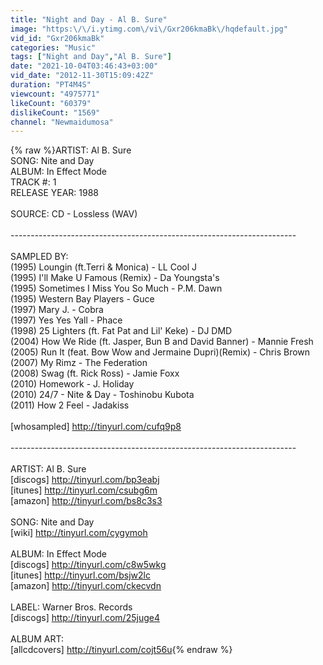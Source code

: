 ```yaml
---
title: "Night and Day - Al B. Sure"
image: "https:\/\/i.ytimg.com\/vi\/Gxr206kmaBk\/hqdefault.jpg"
vid_id: "Gxr206kmaBk"
categories: "Music"
tags: ["Night and Day","Al B. Sure"]
date: "2021-10-04T03:46:43+03:00"
vid_date: "2012-11-30T15:09:42Z"
duration: "PT4M4S"
viewcount: "4975771"
likeCount: "60379"
dislikeCount: "1569"
channel: "Newmaidumosa"
---
```

{% raw %}ARTIST: Al B. Sure <br />SONG: Nite and Day <br />ALBUM: In Effect Mode<br />TRACK #: 1<br />RELEASE YEAR: 1988<br /><br />SOURCE: CD - Lossless (WAV)<br /><br />-----------------------------------------------------------------------<br /><br />SAMPLED BY:<br />(1995) Loungin (ft.Terri &amp; Monica) - LL Cool J <br />(1995) I'll Make U Famous (Remix) - Da Youngsta's <br />(1995) Sometimes I Miss You So Much - P.M. Dawn<br />(1995) Western Bay Players - Guce <br />(1997) Mary J. - Cobra <br />(1997) Yes Yes Yall - Phace <br />(1998) 25 Lighters (ft. Fat Pat and Lil' Keke) - DJ DMD <br />(2004) How We Ride (ft. Jasper, Bun B and David Banner) - Mannie Fresh  <br />(2005) Run It (feat. Bow Wow and Jermaine Dupri)(Remix) - Chris Brown  <br />(2007) My Rimz - The Federation <br />(2008) Swag (ft. Rick Ross) - Jamie Foxx  <br />(2010) Homework - J. Holiday <br />(2010) 24/7 - Nite &amp; Day - Toshinobu Kubota <br />(2011) How 2 Feel - Jadakiss <br /><br />[whosampled] <a rel="nofollow" target="blank" href="http://tinyurl.com/cufq9p8">http://tinyurl.com/cufq9p8</a><br /><br />-----------------------------------------------------------------------<br /><br />ARTIST: Al B. Sure <br />[discogs] <a rel="nofollow" target="blank" href="http://tinyurl.com/bp3eabj">http://tinyurl.com/bp3eabj</a><br />[itunes] <a rel="nofollow" target="blank" href="http://tinyurl.com/csubg6m">http://tinyurl.com/csubg6m</a> <br />[amazon] <a rel="nofollow" target="blank" href="http://tinyurl.com/bs8c3s3">http://tinyurl.com/bs8c3s3</a><br /><br />SONG: Nite and Day <br />[wiki] <a rel="nofollow" target="blank" href="http://tinyurl.com/cygymoh">http://tinyurl.com/cygymoh</a><br /><br />ALBUM: In Effect Mode <br />[discogs] <a rel="nofollow" target="blank" href="http://tinyurl.com/c8w5wkg">http://tinyurl.com/c8w5wkg</a> <br />[itunes] <a rel="nofollow" target="blank" href="http://tinyurl.com/bsjw2lc">http://tinyurl.com/bsjw2lc</a><br />[amazon] <a rel="nofollow" target="blank" href="http://tinyurl.com/ckecvdn">http://tinyurl.com/ckecvdn</a><br /><br />LABEL: Warner Bros. Records <br />[discogs] <a rel="nofollow" target="blank" href="http://tinyurl.com/25juge4">http://tinyurl.com/25juge4</a><br /><br />ALBUM ART:<br />[allcdcovers] <a rel="nofollow" target="blank" href="http://tinyurl.com/cojt56u">http://tinyurl.com/cojt56u</a>{% endraw %}
